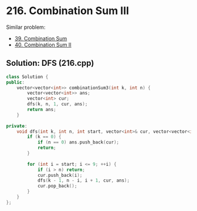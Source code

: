 # 216. Combination Sum III

Similar problem:

- [39. Combination Sum](https://leetcode.com/problems/combination-sum/description/)
- [40. Combination Sum II](https://leetcode.com/problems/combination-sum-ii/description/)

## Solution: DFS (216.cpp)

```cpp
class Solution {
public:
    vector<vector<int>> combinationSum3(int k, int n) {
        vector<vector<int>> ans;
        vector<int> cur;
        dfs(k, n, 1, cur, ans);
        return ans;
    }
    
private:
    void dfs(int k, int n, int start, vector<int>& cur, vector<vector<int>>& ans) {
        if (k == 0) {
            if (n == 0) ans.push_back(cur);
            return;
        }
        
        for (int i = start; i <= 9; ++i) {
            if (i > n) return;
            cur.push_back(i);
            dfs(k - 1, n - i, i + 1, cur, ans);
            cur.pop_back();
        }
    }
};
```
